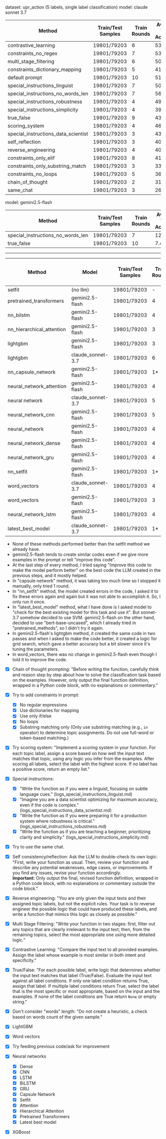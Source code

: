dataset: upr_action (5 labels, single label classification)
model: claude sonnet 3.7

|               Method              | Train/Test Samples | Train Rounds | Average Train Accuracy | Test Set Accuracy |
|-----------------------------------|--------------------|--------------|------------------------|-------------------|
|        contrastive_learning       |     19801/79203    |       6      |          53.28         |       70.25       |
|        constraints_no_regex       |     19801/79203    |       7      |          53.09         |       70.14       |
|       multi_stage_filtering       |     19801/79203    |       6      |          50.95         |       68.85       |
|   constraints_dictionary_mapping  |     19801/79203    |       5      |          41.94         |       68.32       |
|           default prompt          |     19801/79203    |      10      |          51.0          |       67.74       |
|   special_instructions_linguist   |     19801/79203    |       7      |          50.17         |       65.66       |
| special_instructions_no_words_len |     19801/79203    |       7      |          56.59         |       65.55       |
|  special_instructions_robustness  |     19801/79203    |       4      |          49.73         |        65.1       |
|  special_instructions_simplicity  |     19801/79203    |       4      |          39.09         |       61.67       |
|             true_false            |     19801/79203    |       9      |          43.19         |       61.46       |
|           scoring_system          |     19801/79203    |       4      |          46.85         |       53.59       |
|special_instructions_data_scientist|     19801/79203    |       3      |          43.45         |       51.42       |
|          self_reflection          |     19801/79203    |       3      |          40.02         |       50.84       |
|        reverse_engineering        |     19801/79203    |       4      |          40.98         |       49.53       |
|       constraints_only_elif       |     19801/79203    |       8      |          41.36         |        49.5       |
|  constraints_only_substring_match |     19801/79203    |       3      |          33.54         |       42.95       |
|        constraints_no_loops       |     19801/79203    |       5      |          36.44         |        42.9       |
|          chain_of_thought         |     19801/79203    |       2      |          31.8          |       38.47       |
|             same_chat             |     19801/79203    |       3      |          26.38         |       27.07       |


model: gemini2.5-flash

|               Method              | Train/Test Samples | Train Rounds | Average Train Accuracy | Test Set Accuracy |
|-----------------------------------|--------------------|--------------|------------------------|-------------------|
| special_instructions_no_words_len |     19801/79203    |       7      |          12.61         |       25.69       |
|             true_false            |     19801/79203    |      10      |          7.47          |       20.76       |

---


|               Method              |       Model       | Train/Test Samples | Train Rounds | Average Test Accuracy | Best Test Set Accuracy | Average Time Train+Test (s)
|-----------------------------------|-------------------|--------------------|--------------|-----------------------|------------------------|----------------------------|
|               setfit              |      (no llm)     |     19801/79203    |       -      |          89.54        |         89.54          |          450               |
|     pretrained_transformers       |  gemini2.5-flash  |     19801/79203    |       4      |          89.53        |         89.76          |          1150.19           |
|             nn_bilstm             |  gemini2.5-flash  |     19801/79203    |       4      |          87.39        |         88.25          |          1229.37           |
|     nn_hierarchical_attention     |  gemini2.5-flash  |     19801/79203    |       3      |          85.66        |         87.75          |          3052.18           |
|             lightgbm              |  gemini2.5-flash  |     19801/79203    |       3      |          85.06        |         85.65          |          980.67            |
|             lightgbm              | claude_sonnet-3.7 |     19801/79203    |       6      |          84.53        |         85.33          |                            |
|        nn_capsule_network         |  gemini2.5-flash  |     19801/79203    |       1*     |          83.03        |         83.03          |          3185.02           |
|      neural_network_attention     |  gemini2.5-flash  |     19801/79203    |       4      |          82.55        |         88.56          |          726.25            |
|           neural network          | claude_sonnet-3.7 |     19801/79203    |       5      |          80.59        |         86.06          |                            |
|         neural_network_cnn        |  gemini2.5-flash  |     19801/79203    |       5      |          76.37        |         84.57          |          926.49            |
|           neural_network          |  gemini2.5-flash  |     19801/79203    |       4      |          73.87        |         87.46          |          3341.14           |
|        neural_network_dense       |  gemini2.5-flash  |     19801/79203    |       4      |          67.75        |         82.96          |          134.04            |
|         neural_network_gru        |  gemini2.5-flash  |     19801/79203    |       4      |          64.19        |         88.27          |          2326.92           |
|             nn_setfit             |  gemini2.5-flash  |     19801/79203    |       1*     |          60.45        |         60.45          |                            |
|            word_vectors           | claude_sonnet-3.7 |     19801/79203    |       4      |          59.19        |         73.92          |                            |
|            word_vectors           |  gemini2.5-flash  |     19801/79203    |       3      |          45.65        |         45.65          |          313.73            |
|        neural_network_lstm        |  gemini2.5-flash  |     19801/79203    |       4      |          35.13        |         39.65          |                            |
|         latest_best_model         | claude_sonnet-3.7 |     19801/79203    |       1*     |          17.43        |         17.43          |          12499             |



- None of these methods performed better than the setfit method we already have.
- gemini2.5-flash tends to create similar codes even if we give more examples in the prompt or tell "improve this code".
- At the last step of every method, I tried saying "Improve this code to make the model perform better" on the best code the LLM created in the previous steps, and it mostly helped.
- In "capsule network" method, it was taking too much time so I stopped it manually, only tried 1 round.
- In "nn_setfit" method, the model created errors in the code, I asked it to fix these errors again and again but it was not able to accomplish it. So, I only run it once.
- In "latest_best_model" method, what I have done is I asked model to "check for the best existing model for this task and use it". But sonnet-3.7 somehow decided to use SVM. gemini2.5-flash on the other hand, decided to use "bert-base-uncased", which I already tried in "pretrained_methods", so I didn't try it again.
- In gemini2.5-flash's lightgbm method, it created the same code in two passes and when I asked to make the code better, it created a logic for grid search, which gave a better accuracy but a bit slower since it's tuning the parameters.
- In word_vectors, there was no change in gemini2.5-flash even though I told it to improve the code.


- [x] Chain of thought prompting:
    "Before writing the function, carefully think and reason step by step about how to solve the classification task based on the examples. However, only output the final function definition, wrapped in a Python code block, with no explanations or commentary."
- [x] Try to add constraints in prompt:
    - [x] No regular expressions
    - [x] Use dictionaries for mapping
    - [x] Use only if/else
    - [x] No loops
    - [x] Substring matching only (Only use substring matching (e.g., `in` operator) to determine topic assignments. Do not use full-word or token-based matching.)

- [x] Try scoring system:
    "Implement a scoring system in your function. For each topic label, assign a score based on how well the input text matches that topic, using any logic you infer from the examples. After scoring all labels, select the label with the highest score. If no label has a positive score, return an empty list."

- [x] Special instructions:
    - [x] "Write the function as if you were a linguist, focusing on subtle language cues." (logs_special_instructions_linguist.md)
    - [x] "Imagine you are a data scientist optimizing for maximum accuracy, even if the code is complex." (logs_special_instructions_data_scientist.md)
    - [x] "Write the function as if you were preparing it for a production system where robustness is critical." (logs_special_instructions_robustness.md)
    - [x] "Write the function as if you are teaching a beginner, prioritizing clarity and simplicity." (logs_special_instructions_simplicity.md)

- [x] Try to use the same chat.

- [x] Self consistency/reflection: Ask the LLM to double-check its own logic:
    "First, write your function as usual. Then, review your function and describe any potential weaknesses, edge cases, or improvements. If you find any issues, revise your function accordingly.  
**Important:** Only output the final, revised function definition, wrapped in a Python code block, with no explanations or commentary outside the code block."

- [x] Reverse engineering:
    "You are only given the input texts and their assigned topic labels, but not the explicit rules. Your task is to reverse engineer the possible logic that could have produced these labels, and write a function that mimics this logic as closely as possible."

- [x] Multi Stage Filtering:
    "Write your function in two stages: first, filter out any topics that are clearly irrelevant to the input text; then, from the remaining topics, select the most appropriate one using more detailed logic."

- [x] Contrastive Learning:
    "Compare the input text to all provided examples. Assign the label whose example is most similar in both intent and specificity."

- [x] True/False:
    "For each possible label, write logic that determines whether the input text matches that label (True/False). Evaluate the input text against all label conditions. If only one label condition returns True, assign that label. If multiple label conditions return True, select the label that is the most specific or most appropriate, based on the input and the examples. If none of the label conditions are True return `None` or empty string."

- [x] Don't consider "words" length:
    "Do not create a heuristic, a check based on words count of the given sample."

- [x] LightGBM
- [x] Word vectors
- [x] Try feeding previous code/ask for improvement
- [x] Neural networks
    - [x] Dense
    - [x] CNN
    - [x] LSTM
    - [x] BiLSTM
    - [x] GRU
    - [x] Capsule Network
    - [x] Setfit
    - [x] Attention
    - [x] Hierarchical Attention
    - [x] Pretrained Transformers
    - [x] Latest best model
- [x] XGBoost